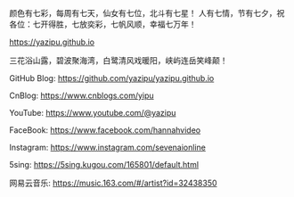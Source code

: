 颜色有七彩，每周有七天，仙女有七位，北斗有七星！ 人有七情，节有七夕，祝各位：七开得胜，七放奕彩，七帆风顺，幸福七万年！

https://yazipu.github.io

三花浴山露，碧波聚海湾，白鹭清风戏暖阳，峡屿连岳笑峰颠！

GitHub Blog: https://github.com/yazipu/yazipu.github.io

CnBlog: https://www.cnblogs.com/yipu

YouTube: https://www.youtube.com/@yazipu

FaceBook: https://www.facebook.com/hannahvideo

Instagram: https://www.instagram.com/sevenaionline

5sing: https://5sing.kugou.com/165801/default.html

网易云音乐: https://music.163.com/#/artist?id=32438350
